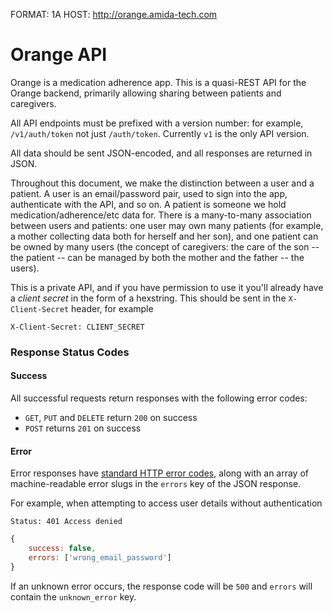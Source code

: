 FORMAT: 1A
HOST: http://orange.amida-tech.com

# Orange API

Orange is a medication adherence app. This is a quasi-REST API for the Orange
backend, primarily allowing sharing between patients and caregivers.

All API endpoints must be prefixed with a version number: for example,
`/v1/auth/token` not just `/auth/token`. Currently `v1` is the only API version.

All data should be sent JSON-encoded, and all responses are returned in JSON.

Throughout this document, we make the distinction between a user and a patient.
A user is an email/password pair, used to sign into the app, authenticate with the API,
and so on. A patient is someone we hold medication/adherence/etc data for. There is
a many-to-many association between users and patients: one user may own many patients
(for example, a mother collecting data both for herself and her son), and one patient
can be owned by many users (the concept of caregivers: the care of the son -- the patient
-- can be managed by both the mother and the father -- the users).

This is a private API, and if you have permission to use it you'll already have a _client
secret_ in the form of a hexstring. This should be sent in the `X-Client-Secret` header,
for example

```http
X-Client-Secret: CLIENT_SECRET
```

### Response Status Codes
#### Success
All successful requests return responses with the following error codes:
 - `GET`, `PUT` and `DELETE` return `200` on success
 - `POST` returns `201` on success

#### Error
Error responses have [standard HTTP error codes](http://www.restapitutorial.com/httpstatuscodes.html),
along with an array of machine-readable error slugs in the `errors` key of the JSON response.

For example, when attempting to access user details without authentication

```http
Status: 401 Access denied
```

```javascript
{
    success: false,
    errors: ['wrong_email_password']
}
```

If an unknown error occurs, the response code will be `500` and `errors` will
contain the `unknown_error` key.



